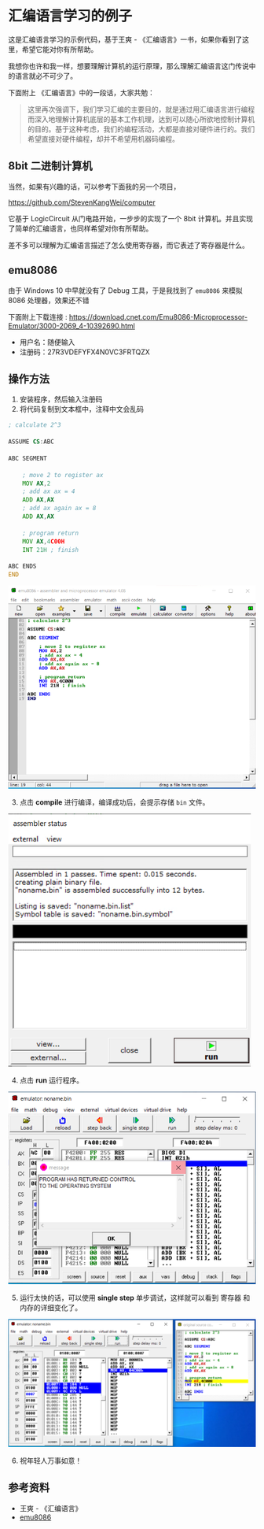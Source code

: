 # 汇编语言学习的例子

这是汇编语言学习的示例代码，基于王爽 - 《汇编语言》一书，如果你看到了这里，希望它能对你有所帮助。

我想你也许和我一样，想要理解计算机的运行原理，那么理解汇编语言这门传说中的语言就必不可少了。

下面附上 《汇编语言》中的一段话，大家共勉：

> 这里再次强调下，我们学习汇编的主要目的，就是通过用汇编语言进行编程而深入地理解计算机底层的基本工作机理，达到可以随心所欲地控制计算机的目的。基于这种考虑，我们的编程活动，大都是直接对硬件进行的。我们希望直接对硬件编程，却并不希望用机器码编程。

## 8bit 二进制计算机

当然，如果有兴趣的话，可以参考下面我的另一个项目，

<https://github.com/StevenKangWei/computer>

它基于 LogicCircuit 从门电路开始，一步步的实现了一个 8bit 计算机。并且实现了简单的汇编语言，也同样希望对你有所帮助。

差不多可以理解为汇编语言描述了怎么使用寄存器，而它表述了寄存器是什么。

## emu8086

由于 Windows 10 中早就没有了 Debug 工具，于是我找到了 `emu8086` 来模拟 8086 处理器，效果还不错

下面附上下载连接 : <https://download.cnet.com/Emu8086-Microprocessor-Emulator/3000-2069_4-10392690.html>

- 用户名：随便输入
- 注册码：27R3VDEFYFX4N0VC3FRTQZX

## 操作方法

1. 安装程序，然后输入注册码
2. 将代码复制到文本框中，注释中文会乱码

```asm
; calculate 2^3

ASSUME CS:ABC

ABC SEGMENT

    ; move 2 to register ax
    MOV AX,2
    ; add ax ax = 4
    ADD AX,AX
    ; add ax again ax = 8
    ADD AX,AX

    ; program return
    MOV AX,4C00H
    INT 21H ; finish

ABC ENDS
END
```

![](./snapshots/edit.jpg)

3. 点击 **compile** 进行编译，编译成功后，会提示存储 `bin` 文件。

![](./snapshots/compile.jpg)

4. 点击 **run** 运行程序。

![](./snapshots/run.jpg)

5. 运行太快的话，可以使用 **single step** 单步调试，这样就可以看到 寄存器 和 内存的详细变化了。

![](./snapshots/single.jpg)

6. 祝年轻人万事如意！

## 参考资料

- 王爽 - 《汇编语言》
- [emu8086](http://www.emu8086.com/)